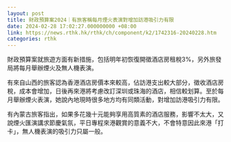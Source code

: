 ```yaml
---
layout: post
title: 財政預算案2024｜有旅客稱每月煙火表演對增加訪港吸引力有限
date: 2024-02-28 17:02:27.000000000 +08:00
link: https://news.rthk.hk/rthk/ch/component/k2/1742316-20240228.htm
categories: rthk
---
```


財政預算案就旅遊方面有新措施，包括明年初恢復開徵酒店房租稅3%，另外旅發局將每月舉辦煙火及無人機表演。

有來自山西的旅客認為香港酒店房價本來較高，佔訪港支出較大部分，徵收酒店房稅，成本會增加，日後再來港將考慮改訂深圳或珠海的酒店，相信較划算。至於每月舉辦煙火表演，她說內地現時很多地方均有同類活動，對增加訪港吸引力有限。

有內蒙古旅客指出，如果多花幾十元能夠享用高質素的酒店服務，影響不太大，又說煙火匯演講求節慶氣氛，平日專程來港觀賞的意義不大，不會特意因此來港「打卡」，無人機表演的吸引力只屬一般。
